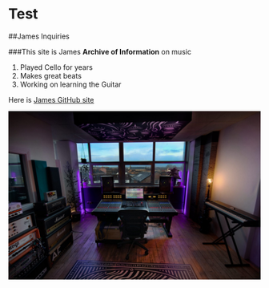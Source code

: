 # Test
##James Inquiries

###This site is James **Archive of Information** on music

1. Played Cello for years
2. Makes great beats
3. Working on learning the Guitar

Here is [James GitHub site](https://jamesforehand1.github.io/Test/)

![Random Image](Studio-Setup.jpg)

